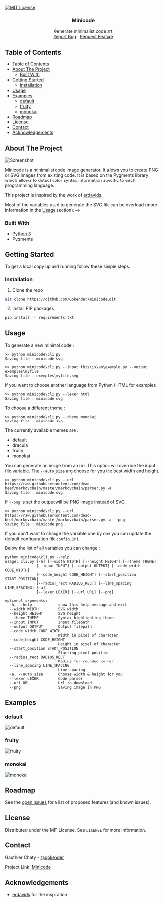 [![MIT License][license-shield]][license-url]

<!-- PROJECT LOGO 
<br />
<p align="center">
  <a href="">
    <img src="data/images/logo.png" alt="Logo" width="80" height="80">
  </a>-->

  <h3 align="center">Minicode</h3>

  <p align="center">
    Generate minimalist code art
    <br />
    <a href="https://github.com/Gokender/minicode/issues">Report Bug</a>
    ·
    <a href="https://github.com/Gokender/minicode/issues">Request Feature</a>
  </p>
</p>



<!-- TABLE OF CONTENTS -->
## Table of Contents

- [Table of Contents](#table-of-contents)
- [About The Project](#about-the-project)
  - [Built With](#built-with)
- [Getting Started](#getting-started)
  - [Installation](#installation)
- [Usage](#usage)
- [Examples](#examples)
  - [default](#default)
  - [fruity](#fruity)
  - [monokai](#monokai)
- [Roadmap](#roadmap)
- [License](#license)
- [Contact](#contact)
- [Acknowledgements](#acknowledgements)



<!-- ABOUT THE PROJECT -->
## About The Project

![Screenshot][product-screenshot]


Minicode is a minimalist code image generator. It allows you to create PNG or SVG images from existing code. It is based on the Pygments library which allows to detect color syntax information specific to each programming language. 

This project is inspired by the work of [erdavids](https://github.com/erdavids/Simulated-Code).


Most of the variables used to generate the SVG file can be overload (more information in the [Usage](#usage) section).-->


### Built With

* [Python 3]()
* [Pygments](https://pygments.org/)


<!-- GETTING STARTED -->
## Getting Started

To get a local copy up and running follow these simple steps.


### Installation

1. Clone the repo
```sh
git clone https://github.com/Gokender/minicode.git
```
2. Install PIP packages
```sh
pip install -r requirements.txt
```

## Usage

To generate a new minimal code :

```shell
>> python minicode\cli.py
Saving file : minicode.svg

>> python minicode\cli.py --input this\is\an\example.py --output exemples\myfile
Saving file : exemples\myfile.svg
```

If you want to choose another language from Python (HTML for example):

```shell
>> python minicode\cli.py --lexer html
Saving file : minicode.svg
```

To choose a different theme :

```shell
>> python minicode\cli.py --theme monokai
Saving file : minicode.svg
```

The currently available themes are :
- default
- dracula
- fruity
- monokai 

You can generate an image from an url. This option will override the input file variable. The `--auto_size` arg choose for you the best width and height.

```shell
>> python minicode\cli.py --url https://raw.githubusercontent.com/dead-beef/markovchain/master/markovchain/parser.py -a
Saving file : minicode.svg
```

If `--png` is set the output will be PNG image instead of SVG.

```shell
>> python minicode\cli.py --url https://raw.githubusercontent.com/dead-beef/markovchain/master/markovchain/parser.py -a --png
Saving file : minicode.png
```

If you don't want to change the variable one by one you can update the default configuration file `config.ini`

Below the list of all variables you can change :

```shell
python minicode\cli.py --help
usage: cli.py [-h] [--width WIDTH] [--height HEIGHT] [--theme THEME]
              [--input INPUT] [--output OUTPUT] [--code_width CODE_WIDTH]
              [--code_height CODE_HEIGHT] [--start_position START_POSITION]
              [--radius_rect RADIUS_RECT] [--line_spacing LINE_SPACING] [-a]
              [--lexer LEXER] [--url URL] [--png]

optional arguments:
  -h, --help            show this help message and exit
  --width WIDTH         SVG width
  --height HEIGHT       SVG height
  --theme THEME         Syntax highlighting theme
  --input INPUT         Input filepath
  --output OUTPUT       Output filepath
  --code_width CODE_WIDTH
                        Width in pixel of character
  --code_height CODE_HEIGHT
                        Height in pixel of character
  --start_position START_POSITION
                        Starting pixel position
  --radius_rect RADIUS_RECT
                        Radius for rounded corner
  --line_spacing LINE_SPACING
                        Line spacing
  -a, --auto_size       Choose width & height for you
  --lexer LEXER         Code parser
  --url URL             Url to download
  --png                 Saving image in PNG
```

## Examples

### default

![default][screenshot-default]

### fruity

![fruity][screenshot-fruity]

### monokai

![monokai][screenshot-monokai]


## Roadmap

See the [open issues](https://github.com/Gokender/minicode/issues) for a list of proposed features (and known issues).


## License

Distributed under the MIT License. See `LICENSE` for more information.


## Contact

Gauthier Chaty - [@gokender](https://twitter.com/gokender)

Project Link: [Minicode](https://github.com/Gokender/minicode.git)


## Acknowledgements

* [erdavids](https://github.com/erdavids) for the inspiration


[license-shield]: https://img.shields.io/github/license/othneildrew/Best-README-Template.svg?style=flat-square
[license-url]: LICENSE.txt
[product-screenshot]: /docs/examples/screenshot.png
[screenshot-default]: /docs/examples/default.png
[screenshot-fruity]: /docs/examples/fruity.png
[screenshot-monokai]: /docs/examples/monokai.png
